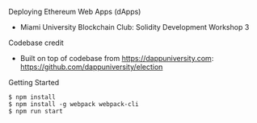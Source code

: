 Deploying Ethereum Web Apps (dApps)
 - Miami University Blockchain Club: Solidity Development Workshop 3

Codebase credit
 - Built on top of codebase from https://dappuniversity.com: https://github.com/dappuniversity/election

Getting Started

```
$ npm install
$ npm install -g webpack webpack-cli
$ npm run start
```
